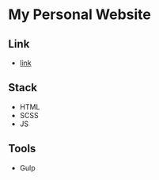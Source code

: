 # My Personal Website

## Link

- [link](https://dekhterinskiy.dev)


## Stack

- HTML
- SCSS
- JS

## Tools

- Gulp